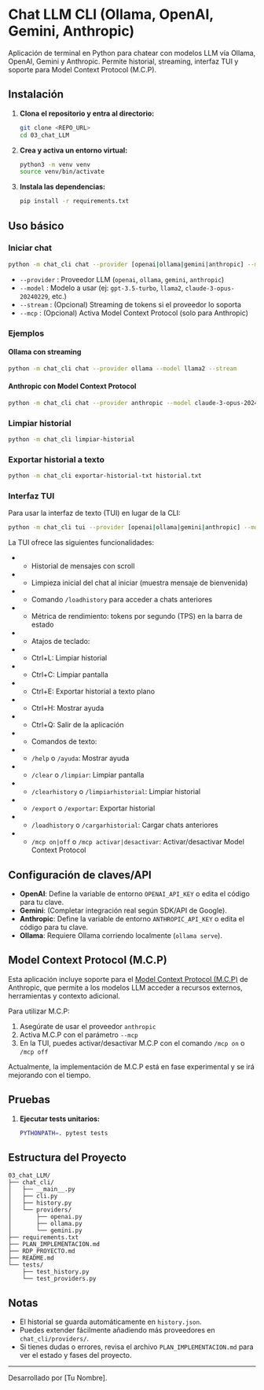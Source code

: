 # Chat LLM CLI (Ollama, OpenAI, Gemini, Anthropic)

Aplicación de terminal en Python para chatear con modelos LLM vía Ollama, OpenAI, Gemini y Anthropic. Permite historial, streaming, interfaz TUI y soporte para Model Context Protocol (M.C.P).

## Instalación

1. **Clona el repositorio y entra al directorio:**
   ```sh
   git clone <REPO_URL>
   cd 03_chat_LLM
   ```

2. **Crea y activa un entorno virtual:**
   ```sh
   python3 -m venv venv
   source venv/bin/activate
   ```

3. **Instala las dependencias:**
   ```sh
   pip install -r requirements.txt
   ```

## Uso básico

### Iniciar chat
```sh
python -m chat_cli chat --provider [openai|ollama|gemini|anthropic] --model <modelo> [--stream] [--mcp]
```
- `--provider`  : Proveedor LLM (`openai`, `ollama`, `gemini`, `anthropic`)
- `--model`     : Modelo a usar (ej: `gpt-3.5-turbo`, `llama2`, `claude-3-opus-20240229`, etc.)
- `--stream`    : (Opcional) Streaming de tokens si el proveedor lo soporta
- `--mcp`       : (Opcional) Activa Model Context Protocol (solo para Anthropic)

### Ejemplos

#### Ollama con streaming

```sh
python -m chat_cli chat --provider ollama --model llama2 --stream
```

#### Anthropic con Model Context Protocol

```sh
python -m chat_cli chat --provider anthropic --model claude-3-opus-20240229 --stream --mcp
```

### Limpiar historial
```sh
python -m chat_cli limpiar-historial
```

### Exportar historial a texto
```sh
python -m chat_cli exportar-historial-txt historial.txt
```

### Interfaz TUI

Para usar la interfaz de texto (TUI) en lugar de la CLI:

```sh
python -m chat_cli tui --provider [openai|ollama|gemini|anthropic] --model <modelo> [--stream] [--mcp]
```

La TUI ofrece las siguientes funcionalidades:
+ - Historial de mensajes con scroll
+ - Limpieza inicial del chat al iniciar (muestra mensaje de bienvenida)
+ - Comando `/loadhistory` para acceder a chats anteriores
+ - Métrica de rendimiento: tokens por segundo (TPS) en la barra de estado
+ - Atajos de teclado:
+   - Ctrl+L: Limpiar historial
+   - Ctrl+C: Limpiar pantalla
+   - Ctrl+E: Exportar historial a texto plano
+   - Ctrl+H: Mostrar ayuda
+   - Ctrl+Q: Salir de la aplicación
+ - Comandos de texto:
+   - `/help` o `/ayuda`: Mostrar ayuda
+   - `/clear` o `/limpiar`: Limpiar pantalla
+   - `/clearhistory` o `/limpiarhistorial`: Limpiar historial
+   - `/export` o `/exportar`: Exportar historial
+   - `/loadhistory` o `/cargarhistorial`: Cargar chats anteriores
+   - `/mcp on|off` o `/mcp activar|desactivar`: Activar/desactivar Model Context Protocol

## Configuración de claves/API
- **OpenAI**: Define la variable de entorno `OPENAI_API_KEY` o edita el código para tu clave.
- **Gemini**: (Completar integración real según SDK/API de Google).
- **Anthropic**: Define la variable de entorno `ANTHROPIC_API_KEY` o edita el código para tu clave.
- **Ollama**: Requiere Ollama corriendo localmente (`ollama serve`).

## Model Context Protocol (M.C.P)

Esta aplicación incluye soporte para el [Model Context Protocol (M.C.P)](https://modelcontextprotocol.io/introduction) de Anthropic, que permite a los modelos LLM acceder a recursos externos, herramientas y contexto adicional.

Para utilizar M.C.P:

1. Asegúrate de usar el proveedor `anthropic`
2. Activa M.C.P con el parámetro `--mcp`
3. En la TUI, puedes activar/desactivar M.C.P con el comando `/mcp on` o `/mcp off`

Actualmente, la implementación de M.C.P está en fase experimental y se irá mejorando con el tiempo.

## Pruebas

1. **Ejecutar tests unitarios:**
   ```sh
   PYTHONPATH=. pytest tests
   ```

## Estructura del Proyecto
```
03_chat_LLM/
├── chat_cli/
│   ├── __main__.py
│   ├── cli.py
│   ├── history.py
│   └── providers/
│       ├── openai.py
│       ├── ollama.py
│       └── gemini.py
├── requirements.txt
├── PLAN_IMPLEMENTACION.md
├── RDP_PROYECTO.md
├── README.md
└── tests/
    ├── test_history.py
    └── test_providers.py
```

## Notas
- El historial se guarda automáticamente en `history.json`.
- Puedes extender fácilmente añadiendo más proveedores en `chat_cli/providers/`.
- Si tienes dudas o errores, revisa el archivo `PLAN_IMPLEMENTACION.md` para ver el estado y fases del proyecto.

---

Desarrollado por [Tu Nombre].
